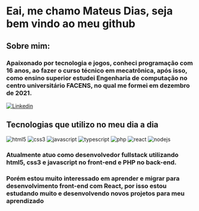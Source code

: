 # Eai, me chamo Mateus Dias, seja bem vindo ao meu github
## Sobre mim:
### Apaixonado por tecnologia e jogos, conheci programação com 16 anos, ao fazer o curso técnico em mecatrônica, após isso, como ensino superior estudei Engenharia de computação no centro universitário FACENS, no qual me formei em dezembro de 2021.
[![Linkedin](https://img.shields.io/badge/LinkedIn-0077B5?style=for-the-badge&logo=linkedin&logoColor=white)](https://www.linkedin.com/in/mateus-augusto-machado-dias-67629415b/)




## Tecnologias que utilizo no meu dia a dia
<div style="display:inline-block">
    <img src="https://img.shields.io/badge/HTML5-E34F26?style=for-the-badge&logo=html5&logoColor=white" alt="html5">
    <img src="https://img.shields.io/badge/CSS3-1572B6?style=for-the-badge&logo=css3&logoColor=white" alt="css3">
    <img src="https://img.shields.io/badge/JavaScript-F7DF1E?style=for-the-badge&logo=javascript&logoColor=black" alt="javascript">
    <img src="https://img.shields.io/badge/TypeScript-007ACC?style=for-the-badge&logo=typescript&logoColor=white" alt="typescript">
    <img src="https://img.shields.io/badge/PHP-777BB4?style=for-the-badge&logo=php&logoColor=white" alt="php">
    <img src="https://img.shields.io/badge/React-20232A?style=for-the-badge&logo=react&logoColor=61DAFB" alt="react">
    <img src="https://img.shields.io/badge/Node.js-43853D?style=for-the-badge&logo=node.js&logoColor=white" alt="nodejs">
</div>


### Atualmente atuo como desenvolvedor fullstack utilizando html5, css3 e javascript no front-end e PHP no back-end.
### Porém estou muito interessado em aprender e migrar para desenvolvimento front-end com React, por isso estou estudando muito e desenvolvendo novos projetos para meu aprendizado
